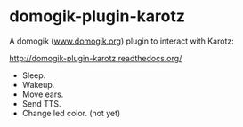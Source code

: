 domogik-plugin-karotz
=====================

A domogik (www.domogik.org) plugin to interact with Karotz:

http://domogik-plugin-karotz.readthedocs.org/

- Sleep.
- Wakeup.
- Move ears.
- Send TTS.
- Change led color. (not yet)
